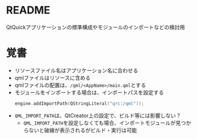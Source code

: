 # README

QtQuickアプリケーションの標準構成やモジュールのインポートなどの検討用

# 覚書

- リソースファイル名はアプリケーション名に合わせる
- qmlファイルはリソースに含める
- qmlファイルの配置は、`/qml/<AppName>/main.qml`とする
- モジュールをインポートする場合は、インポートパスを設定する
    ```cpp
    engine.addImportPath(QStringLiteral("qrc:/qml"));
    ```
- `QML_IMPORT_PATH`は、QtCreator上の設定で、ビルド等には影響しない？
    - `QML_IMPORT_PATH`を設定しなくても場合、インポートモジュールが見つからないと破線が表示されるがビルド・実行は可能
